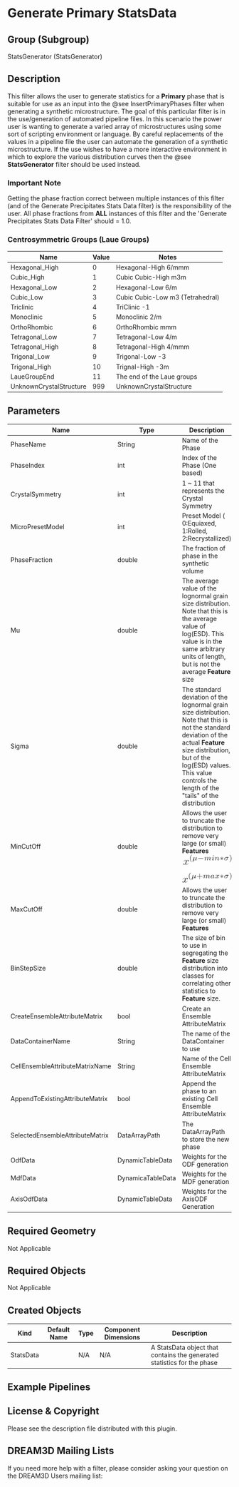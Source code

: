 Generate Primary StatsData 
=====

## Group (Subgroup) ##

StatsGenerator (StatsGenerator)

## Description ##

This filter allows the user to generate statistics for a **Primary** phase that is suitable for use as an input into the @see InsertPrimaryPhases filter when generating a synthetic microstructure. The goal of this particular filter is in the use/generation of automated pipeline files. In this scenario the power user is wanting to generate a varied array of microstructures using some sort of scripting environment or language. By careful replacements of the values in a pipeline file the user can automate the generation of a synthetic microstructure.
If the use wishes to have a more interactive environment in which to explore the various distribution curves then the @see **StatsGenerator** filter should be used instead.

### Important Note ###

Getting the phase fraction correct between multiple instances of this filter (and of the Generate Precipitates Stats Data filter)
is the responsibility of the user. All phase fractions from **ALL** instances of this filter and the 'Generate Precipitates Stats
Data Filter' should = 1.0.

### Centrosymmetric Groups (Laue Groups) ###

| Name | Value | Notes |
|------|------|------|
| Hexagonal_High | 0 |  Hexagonal-High 6/mmm |
| Cubic_High | 1 |  Cubic Cubic-High m3m |
| Hexagonal_Low | 2 |  Hexagonal-Low 6/m |
| Cubic_Low | 3 |  Cubic Cubic-Low m3 (Tetrahedral) |
| Triclinic | 4 |  TriClinic -1 |
| Monoclinic | 5 |  Monoclinic 2/m |
| OrthoRhombic | 6 |  OrthoRhombic mmm |
| Tetragonal_Low | 7 |  Tetragonal-Low 4/m |
| Tetragonal_High | 8 |  Tetragonal-High 4/mmm |
| Trigonal_Low | 9 |  Trigonal-Low -3 |
| Trigonal_High | 10 |  Trignal-High -3m |
| LaueGroupEnd | 11 |  The end of the Laue groups |
| UnknownCrystalStructure | 999 |  UnknownCrystalStructure |



## Parameters ##

| Name | Type | Description |
|------|------|-------------|
| PhaseName | String | Name of the Phase |
| PhaseIndex | int | Index of the Phase (One based) |
| CrystalSymmetry | int | 1 ~ 11 that represents the Crystal Symmetry |
| MicroPresetModel | int | Preset Model ( 0:Equiaxed, 1:Rolled, 2:Recrystallized) |
| PhaseFraction | double | The fraction of phase in the synthetic volume |
| Mu | double | The average value of the lognormal grain size distribution. Note that this is the average value of log(ESD).  This value is in the same arbitrary units of length, but is not the average **Feature** size|
| Sigma | double | The standard deviation of the lognormal grain size distribution.  Note that this is not the standard deviation of the actual **Feature** size distribution, but of the log(ESD) values.  This value controls the length of the "tails" of the distribution
| MinCutOff | double | Allows the user to truncate the distribution to remove very large (or small) **Features** ![](Images/SG_MinMax_Equation.png)|
| MaxCutOff | double | Allows the user to truncate the distribution to remove very large (or small) **Features** |
| BinStepSize | double | The size of bin to use in segregating the **Feature** size distribution into classes for correlating other statistics to **Feature** size. |
| CreateEnsembleAttributeMatrix | bool | Create an Ensemble AttributeMatrix |
| DataContainerName | String | The name of the DataContainer to use |
| CellEnsembleAttributeMatrixName | String | Name of the Cell Ensemble AttributeMatrix |
| AppendToExistingAttributeMatrix | bool | Append the phase to an existing Cell Ensemble AttributeMatrix |
| SelectedEnsembleAttributeMatrix | DataArrayPath | The DataArrayPath to store the new phase |
| OdfData | DynamicTableData | Weights for the ODF generation |
| MdfData | DynamicaTableData | Weights for the MDF generation |
| AxisOdfData | DynamicTableData | Weights for the AxisODF Generation |


## Required Geometry ##

Not Applicable

## Required Objects ##

Not Applicable

## Created Objects ##

| Kind | Default Name | Type | Component Dimensions | Description |
|------|--------------|------|----------------------|-------------|
| StatsData |  | N/A | N/A | A StatsData object that contains the generated statistics for the phase |


## Example Pipelines ##



## License & Copyright ##

Please see the description file distributed with this plugin.

## DREAM3D Mailing Lists ##

If you need more help with a filter, please consider asking your question on the DREAM3D Users mailing list:
